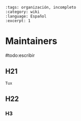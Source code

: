 ```{post} 2023-06-30
:tags: organización, incompleto
:category: wiki
:language: Español
:excerpt: 1
```

# Maintainers

#todo:escribir

## H21


```{figure} template.md-data/tux.png
Tux
```



## H22

### H3



